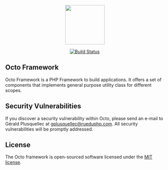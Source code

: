 <p align="center"><a href="https://github.com/rueduphp" target="_blank"><img src="https://avatars3.githubusercontent.com/u/22199444?v=3&s=460" style="width: 125px !important;"></a></p>
<p align="center">
<a href="https://travis-ci.org/rueduphp/octo"><img src="https://travis-ci.org/rueduphp/octo.svg" alt="Build Status"></a>
</p>

## Octo Framework

Octo Framework is a PHP Framework to build applications.
It offers a set of components that implements general purpose
utility class for different scopes.

## Security Vulnerabilities

If you discover a security vulnerability within Octo, please send an e-mail to Gérald Plusquellec at gplusquellec@rueduphp.com. All security vulnerabilities will be promptly addressed.

## License

The Octo framework is open-sourced software licensed under the [MIT license](http://opensource.org/licenses/MIT).
